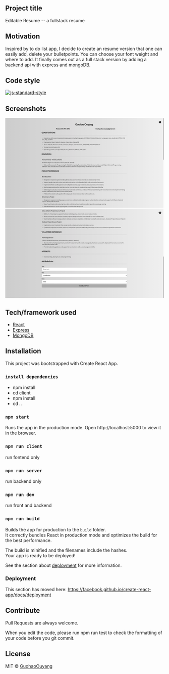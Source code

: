 ## Project title
Editable Resume -- a fullstack resume

## Motivation
Inspired by to do list app, I decide to create an resume version that one can easily add, delete your bulletpoints. You can choose your font weight and where to add. It finally comes out as a full stack version by adding a backend api with express and mongoDB.

## Code style
[![js-standard-style](https://img.shields.io/badge/code%20style-standard-brightgreen.svg?style=flat)](https://github.com/feross/standard)
 
## Screenshots
![screenshot1](/client/src/components/bgImages/screenshot1.png?raw=true "Optional Title")
![screenshot2](/client/src/components/bgImages/screenshot2.png?raw=true "Optional Title")

## Tech/framework used
- [React](https://reactjs.org/)
- [Express](https://expressjs.com/)
- [MongoDB](https://www.mongodb.com/cloud/atlas)

## Installation
This project was bootstrapped with Create React App.

### `install dependencies`
- npm install
- cd client 
- npm install
- cd ..

### `npm start`
Runs the app in the production mode.
Open http://localhost:5000 to view it in the browser.

### `npm run client`
run fontend only

### `npm run server`
run backend only

### `npm run dev`
run front and backend

### `npm run build`

Builds the app for production to the `build` folder.<br />
It correctly bundles React in production mode and optimizes the build for the best performance.

The build is minified and the filenames include the hashes.<br />
Your app is ready to be deployed!

See the section about [deployment](https://facebook.github.io/create-react-app/docs/deployment) for more information.

### Deployment

This section has moved here: https://facebook.github.io/create-react-app/docs/deployment

## Contribute

Pull Requests are always welcome.

When you edit the code, please run npm run test to check the formatting of your code before you git commit.


## License

MIT © [GuohaoOuyang]()
